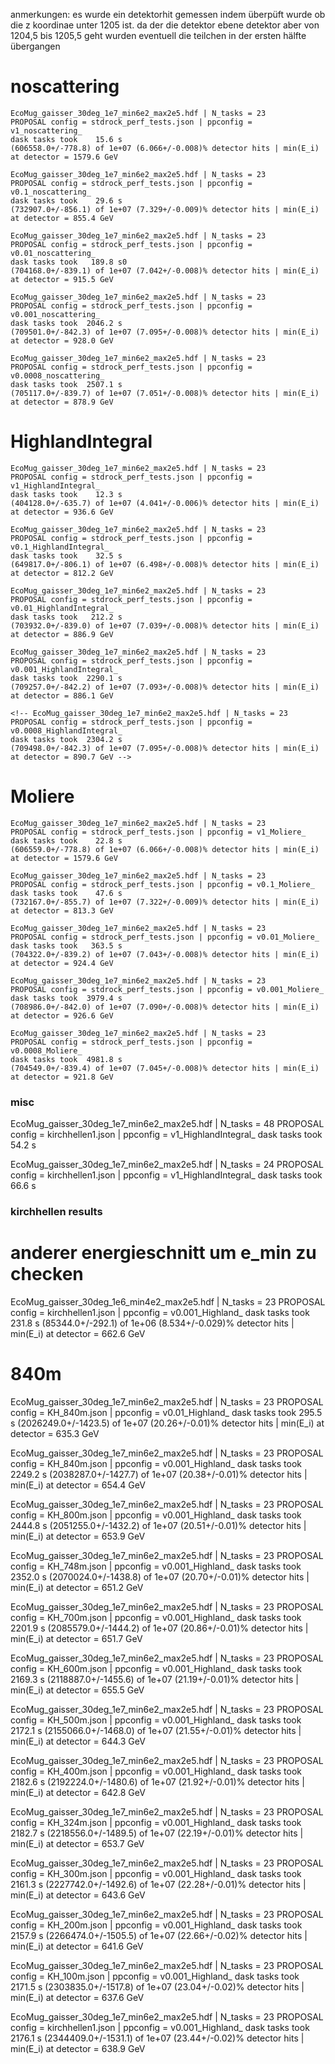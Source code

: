 anmerkungen: es wurde ein detektorhit gemessen indem überpüft wurde ob die z koordinae
unter 1205
ist.
da der die detektor ebene detektor aber von 1204,5 bis 1205,5 geht wurden eventuell die teilchen
in der ersten hälfte übergangen

# noscattering
    EcoMug_gaisser_30deg_1e7_min6e2_max2e5.hdf | N_tasks = 23
    PROPOSAL config = stdrock_perf_tests.json | ppconfig = v1_noscattering_
    dask tasks took    15.6 s
    (606558.0+/-778.8) of 1e+07 (6.066+/-0.008)% detector hits | min(E_i) at detector = 1579.6 GeV

    EcoMug_gaisser_30deg_1e7_min6e2_max2e5.hdf | N_tasks = 23
    PROPOSAL config = stdrock_perf_tests.json | ppconfig = v0.1_noscattering_
    dask tasks took    29.6 s
    (732907.0+/-856.1) of 1e+07 (7.329+/-0.009)% detector hits | min(E_i) at detector = 855.4 GeV

    EcoMug_gaisser_30deg_1e7_min6e2_max2e5.hdf | N_tasks = 23
    PROPOSAL config = stdrock_perf_tests.json | ppconfig = v0.01_noscattering_
    dask tasks took   189.8 s0
    (704168.0+/-839.1) of 1e+07 (7.042+/-0.008)% detector hits | min(E_i) at detector = 915.5 GeV

    EcoMug_gaisser_30deg_1e7_min6e2_max2e5.hdf | N_tasks = 23
    PROPOSAL config = stdrock_perf_tests.json | ppconfig = v0.001_noscattering_
    dask tasks took  2046.2 s
    (709501.0+/-842.3) of 1e+07 (7.095+/-0.008)% detector hits | min(E_i) at detector = 928.0 GeV

    EcoMug_gaisser_30deg_1e7_min6e2_max2e5.hdf | N_tasks = 23
    PROPOSAL config = stdrock_perf_tests.json | ppconfig = v0.0008_noscattering_
    dask tasks took  2507.1 s
    (705117.0+/-839.7) of 1e+07 (7.051+/-0.008)% detector hits | min(E_i) at detector = 878.9 GeV

# HighlandIntegral
    EcoMug_gaisser_30deg_1e7_min6e2_max2e5.hdf | N_tasks = 23
    PROPOSAL config = stdrock_perf_tests.json | ppconfig = v1_HighlandIntegral_
    dask tasks took    12.3 s
    (404128.0+/-635.7) of 1e+07 (4.041+/-0.006)% detector hits | min(E_i) at detector = 936.6 GeV

    EcoMug_gaisser_30deg_1e7_min6e2_max2e5.hdf | N_tasks = 23
    PROPOSAL config = stdrock_perf_tests.json | ppconfig = v0.1_HighlandIntegral_
    dask tasks took    32.5 s
    (649817.0+/-806.1) of 1e+07 (6.498+/-0.008)% detector hits | min(E_i) at detector = 812.2 GeV

    EcoMug_gaisser_30deg_1e7_min6e2_max2e5.hdf | N_tasks = 23
    PROPOSAL config = stdrock_perf_tests.json | ppconfig = v0.01_HighlandIntegral_
    dask tasks took   212.2 s
    (703932.0+/-839.0) of 1e+07 (7.039+/-0.008)% detector hits | min(E_i) at detector = 886.9 GeV

    EcoMug_gaisser_30deg_1e7_min6e2_max2e5.hdf | N_tasks = 23
    PROPOSAL config = stdrock_perf_tests.json | ppconfig = v0.001_HighlandIntegral_
    dask tasks took  2290.1 s
    (709257.0+/-842.2) of 1e+07 (7.093+/-0.008)% detector hits | min(E_i) at detector = 886.1 GeV

    <!-- EcoMug_gaisser_30deg_1e7_min6e2_max2e5.hdf | N_tasks = 23
    PROPOSAL config = stdrock_perf_tests.json | ppconfig = v0.0008_HighlandIntegral_
    dask tasks took  2304.2 s
    (709498.0+/-842.3) of 1e+07 (7.095+/-0.008)% detector hits | min(E_i) at detector = 890.7 GeV -->

# Moliere
    EcoMug_gaisser_30deg_1e7_min6e2_max2e5.hdf | N_tasks = 23
    PROPOSAL config = stdrock_perf_tests.json | ppconfig = v1_Moliere_
    dask tasks took    22.8 s
    (606559.0+/-778.8) of 1e+07 (6.066+/-0.008)% detector hits | min(E_i) at detector = 1579.6 GeV

    EcoMug_gaisser_30deg_1e7_min6e2_max2e5.hdf | N_tasks = 23
    PROPOSAL config = stdrock_perf_tests.json | ppconfig = v0.1_Moliere_
    dask tasks took    47.6 s
    (732167.0+/-855.7) of 1e+07 (7.322+/-0.009)% detector hits | min(E_i) at detector = 813.3 GeV

    EcoMug_gaisser_30deg_1e7_min6e2_max2e5.hdf | N_tasks = 23
    PROPOSAL config = stdrock_perf_tests.json | ppconfig = v0.01_Moliere_
    dask tasks took   363.5 s
    (704322.0+/-839.2) of 1e+07 (7.043+/-0.008)% detector hits | min(E_i) at detector = 924.4 GeV

    EcoMug_gaisser_30deg_1e7_min6e2_max2e5.hdf | N_tasks = 23
    PROPOSAL config = stdrock_perf_tests.json | ppconfig = v0.001_Moliere_
    dask tasks took  3979.4 s
    (708986.0+/-842.0) of 1e+07 (7.090+/-0.008)% detector hits | min(E_i) at detector = 926.6 GeV

    EcoMug_gaisser_30deg_1e7_min6e2_max2e5.hdf | N_tasks = 23
    PROPOSAL config = stdrock_perf_tests.json | ppconfig = v0.0008_Moliere_
    dask tasks took  4981.8 s
    (704549.0+/-839.4) of 1e+07 (7.045+/-0.008)% detector hits | min(E_i) at detector = 921.8 GeV


### misc

EcoMug_gaisser_30deg_1e7_min6e2_max2e5.hdf | N_tasks = 48
PROPOSAL config = kirchhellen1.json | ppconfig = v1_HighlandIntegral_
dask tasks took    54.2 s

EcoMug_gaisser_30deg_1e7_min6e2_max2e5.hdf | N_tasks = 24
PROPOSAL config = kirchhellen1.json | ppconfig = v1_HighlandIntegral_
dask tasks took    66.6 s

### kirchhellen results

# anderer energieschnitt um e_min zu checken
EcoMug_gaisser_30deg_1e6_min4e2_max2e5.hdf | N_tasks = 23
PROPOSAL config = kirchhellen1.json | ppconfig = v0.001_Highland_
dask tasks took   231.8 s
(85344.0+/-292.1) of 1e+06 (8.534+/-0.029)% detector hits | min(E_i) at detector = 662.6 GeV


# 840m

EcoMug_gaisser_30deg_1e7_min6e2_max2e5.hdf | N_tasks = 23
PROPOSAL config = KH_840m.json | ppconfig = v0.01_Highland_
dask tasks took   295.5 s
(2026249.0+/-1423.5) of 1e+07 (20.26+/-0.01)% detector hits | min(E_i) at detector = 635.3 GeV





EcoMug_gaisser_30deg_1e7_min6e2_max2e5.hdf | N_tasks = 23
PROPOSAL config = KH_840m.json | ppconfig = v0.001_Highland_
dask tasks took  2249.2 s
(2038287.0+/-1427.7) of 1e+07 (20.38+/-0.01)% detector hits | min(E_i) at detector = 654.4 GeV

EcoMug_gaisser_30deg_1e7_min6e2_max2e5.hdf | N_tasks = 23
PROPOSAL config = KH_800m.json | ppconfig = v0.001_Highland_
dask tasks took  2444.8 s
(2051255.0+/-1432.2) of 1e+07 (20.51+/-0.01)% detector hits | min(E_i) at detector = 653.9 GeV

EcoMug_gaisser_30deg_1e7_min6e2_max2e5.hdf | N_tasks = 23
PROPOSAL config = KH_748m.json | ppconfig = v0.001_Highland_
dask tasks took  2352.0 s
(2070024.0+/-1438.8) of 1e+07 (20.70+/-0.01)% detector hits | min(E_i) at detector = 651.2 GeV

EcoMug_gaisser_30deg_1e7_min6e2_max2e5.hdf | N_tasks = 23
PROPOSAL config = KH_700m.json | ppconfig = v0.001_Highland_
dask tasks took  2201.9 s
(2085579.0+/-1444.2) of 1e+07 (20.86+/-0.01)% detector hits | min(E_i) at detector = 651.7 GeV

EcoMug_gaisser_30deg_1e7_min6e2_max2e5.hdf | N_tasks = 23
PROPOSAL config = KH_600m.json | ppconfig = v0.001_Highland_
dask tasks took  2169.3 s
(2118887.0+/-1455.6) of 1e+07 (21.19+/-0.01)% detector hits | min(E_i) at detector = 655.5 GeV

EcoMug_gaisser_30deg_1e7_min6e2_max2e5.hdf | N_tasks = 23
PROPOSAL config = KH_500m.json | ppconfig = v0.001_Highland_
dask tasks took  2172.1 s
(2155066.0+/-1468.0) of 1e+07 (21.55+/-0.01)% detector hits | min(E_i) at detector = 644.3 GeV

EcoMug_gaisser_30deg_1e7_min6e2_max2e5.hdf | N_tasks = 23
PROPOSAL config = KH_400m.json | ppconfig = v0.001_Highland_
dask tasks took  2182.6 s
(2192224.0+/-1480.6) of 1e+07 (21.92+/-0.01)% detector hits | min(E_i) at detector = 642.8 GeV

EcoMug_gaisser_30deg_1e7_min6e2_max2e5.hdf | N_tasks = 23
PROPOSAL config = KH_324m.json | ppconfig = v0.001_Highland_
dask tasks took  2182.7 s
(2218556.0+/-1489.5) of 1e+07 (22.19+/-0.01)% detector hits | min(E_i) at detector = 653.7 GeV

EcoMug_gaisser_30deg_1e7_min6e2_max2e5.hdf | N_tasks = 23
PROPOSAL config = KH_300m.json | ppconfig = v0.001_Highland_
dask tasks took  2161.3 s
(2227742.0+/-1492.6) of 1e+07 (22.28+/-0.01)% detector hits | min(E_i) at detector = 643.6 GeV

EcoMug_gaisser_30deg_1e7_min6e2_max2e5.hdf | N_tasks = 23
PROPOSAL config = KH_200m.json | ppconfig = v0.001_Highland_
dask tasks took  2157.9 s
(2266474.0+/-1505.5) of 1e+07 (22.66+/-0.02)% detector hits | min(E_i) at detector = 641.6 GeV

EcoMug_gaisser_30deg_1e7_min6e2_max2e5.hdf | N_tasks = 23
PROPOSAL config = KH_100m.json | ppconfig = v0.001_Highland_
dask tasks took  2171.5 s
(2303835.0+/-1517.8) of 1e+07 (23.04+/-0.02)% detector hits | min(E_i) at detector = 637.6 GeV

EcoMug_gaisser_30deg_1e7_min6e2_max2e5.hdf | N_tasks = 23
PROPOSAL config = kirchhellen1.json | ppconfig = v0.001_Highland_
dask tasks took  2176.1 s
(2344409.0+/-1531.1) of 1e+07 (23.44+/-0.02)% detector hits | min(E_i) at detector = 638.9 GeV